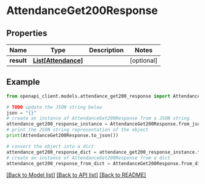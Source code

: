 # AttendanceGet200Response


## Properties

Name | Type | Description | Notes
------------ | ------------- | ------------- | -------------
**result** | [**List[Attendance]**](Attendance.md) |  | [optional] 

## Example

```python
from openapi_client.models.attendance_get200_response import AttendanceGet200Response

# TODO update the JSON string below
json = "{}"
# create an instance of AttendanceGet200Response from a JSON string
attendance_get200_response_instance = AttendanceGet200Response.from_json(json)
# print the JSON string representation of the object
print(AttendanceGet200Response.to_json())

# convert the object into a dict
attendance_get200_response_dict = attendance_get200_response_instance.to_dict()
# create an instance of AttendanceGet200Response from a dict
attendance_get200_response_from_dict = AttendanceGet200Response.from_dict(attendance_get200_response_dict)
```
[[Back to Model list]](../README.md#documentation-for-models) [[Back to API list]](../README.md#documentation-for-api-endpoints) [[Back to README]](../README.md)


